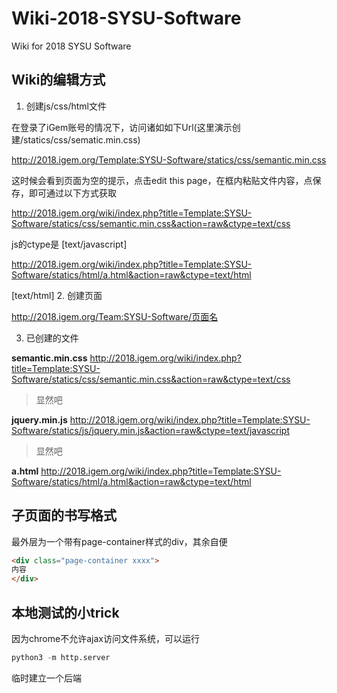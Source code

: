 # Wiki-2018-SYSU-Software

Wiki for 2018 SYSU Software

## Wiki的编辑方式

1. 创建js/css/html文件

在登录了iGem账号的情况下，访问诸如如下Url(这里演示创建/statics/css/sematic.min.css)

http://2018.igem.org/Template:SYSU-Software/statics/css/semantic.min.css

这时候会看到页面为空的提示，点击edit this page，在框内粘贴文件内容，点保存，即可通过以下方式获取

http://2018.igem.org/wiki/index.php?title=Template:SYSU-Software/statics/css/semantic.min.css&action=raw&ctype=text/css

js的ctype是 [text/javascript]

http://2018.igem.org/wiki/index.php?title=Template:SYSU-Software/statics/html/a.html&action=raw&ctype=text/html

[text/html]
2. 创建页面

http://2018.igem.org/Team:SYSU-Software/页面名

3. 已创建的文件

**semantic.min.css** http://2018.igem.org/wiki/index.php?title=Template:SYSU-Software/statics/css/semantic.min.css&action=raw&ctype=text/css
> 显然吧

**jquery.min.js** http://2018.igem.org/wiki/index.php?title=Template:SYSU-Software/statics/js/jquery.min.js&action=raw&ctype=text/javascript
> 显然吧

**a.html** http://2018.igem.org/wiki/index.php?title=Template:SYSU-Software/statics/html/a.html&action=raw&ctype=text/html

## 子页面的书写格式

最外层为一个带有page-container样式的div，其余自便

``` html
<div class="page-container xxxx">
内容
</div>
```

## 本地测试的小trick
因为chrome不允许ajax访问文件系统，可以运行
``` python
python3 -m http.server
```
临时建立一个后端